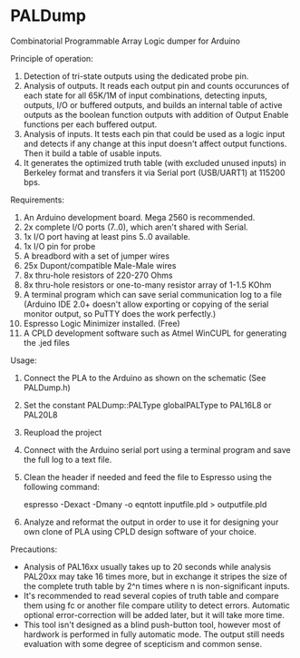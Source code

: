 # PALDump
Combinatorial Programmable Array Logic dumper for Arduino

Principle of operation:
 1. Detection of tri-state outputs using the dedicated probe pin.
 2. Analysis of outputs. It reads each output pin and counts occurunces
    of each state for all 65K/1M of input combinations, detecting inputs,
    outputs, I/O or buffered outputs, and builds an internal table of active
    outputs as the boolean function outputs with addition of Output Enable
    functions per each buffered output.
 3. Analysis of inputs. It tests each pin that could be used as a logic input
    and detects if any change at this input doesn't affect output functions.
    Then it build a table of usable inputs.
 4. It generates the optimized truth table (with excluded unused inputs)
    in Berkeley format and transfers it via Serial port (USB/UART1) at
    115200 bps.

Requirements:
 1. An Arduino development board. Mega 2560 is recommended.
 2. 2x complete I/O ports (7..0), which aren't shared with Serial.
 3. 1x I/O port having at least pins 5..0 available.
 4. 1x I/O pin for probe
 5. A breadbord with a set of jumper wires
 6. 25x Dupont/compatible Male-Male wires
 7. 8x thru-hole resistors of 220-270 Ohms
 8. 8x thru-hole resistors or one-to-many resistor array of 1-1.5 KOhm
 9. A terminal program which can save serial communication log to a file
    (Arduino IDE 2.0+ doesn't allow exporting or copying of the serial
    monitor output, so PuTTY does the work perfectly.)
10. Espresso Logic Minimizer installed. (Free)
11. A CPLD development software such as Atmel WinCUPL for generating the
    .jed files

Usage:
 1. Connect the PLA to the Arduino as shown on the schematic (See PALDump.h)
 2. Set the constant PALDump::PALType globalPALType to PAL16L8 or PAL20L8
 3. Reupload the project
 4. Connect with the Arduino serial port using a terminal program and save
    the full log to a text file.
 5. Clean the header if needed and feed the file to Espresso using the
    following command:

    espresso -Dexact -Dmany -o eqntott inputfile.pld > outputfile.pld

 6. Analyze and reformat the output in order to use it for designing
    your own clone of PLA using CPLD design software of your choice.

Precautions:
*  Analysis of PAL16xx usually takes up to 20 seconds while analysis
   PAL20xx may take 16 times more, but in exchange it stripes the size
   of the complete truth table by 2^n times where n is non-significant
   inputs.
*  It's recommended to read several copies of truth table and compare
   them using fc or another file compare utility to detect errors.
   Automatic optional error-correction will be added later, but it
   will take more time.
*  This tool isn't designed as a blind push-button tool, however most of
   hardwork is performed in fully automatic mode. The output still needs
   evaluation with some degree of scepticism and common sense.
   

